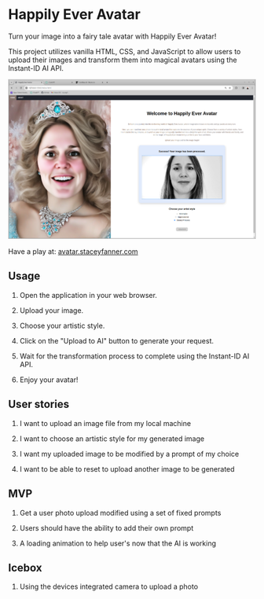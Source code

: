 # Happily Ever Avatar

Turn your image into a fairy tale avatar with Happily Ever Avatar! 

This project utilizes vanilla HTML, CSS, and JavaScript to allow users to upload their images and transform them into magical avatars using the Instant-ID AI API.

![HappilyEverAvatar](/images/screenshot_HEA_homepage.png)

Have a play at: [avatar.staceyfanner.com](https://avatar.staceyfanner.com/)

## Usage

1. Open the application in your web browser.

2. Upload your image.

3. Choose your artistic style.

4. Click on the "Upload to AI" button to generate your request.

5. Wait for the transformation process to complete using the Instant-ID AI API.

6. Enjoy your avatar!

## User stories

1. I want to upload an image file from my local machine

2. I want to choose an artistic style for my generated image

3. I want my uploaded image to be modified by a prompt of my choice

4. I want to be able to reset to upload another image to be generated

## MVP

1. Get a user photo upload modified using a set of fixed prompts

2. Users should have the ability to add their own prompt

3. A loading animation to help user's now that the AI is working

## Icebox

1. Using the devices integrated camera to upload a photo
